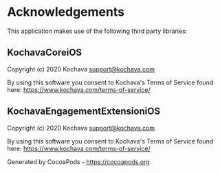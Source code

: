 # Acknowledgements
This application makes use of the following third party libraries:

## KochavaCoreiOS

Copyright (c) 2020 Kochava <support@kochava.com>

By using this software you consent to Kochava's Terms of Service found here:  https://www.kochava.com/terms-of-service/


## KochavaEngagementExtensioniOS

Copyright (c) 2020 Kochava <support@kochava.com>

By using this software you consent to Kochava's Terms of Service found here:  https://www.kochava.com/terms-of-service/

Generated by CocoaPods - https://cocoapods.org
